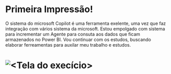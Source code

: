 # Primeira Impressão!
O sistema do microsoft Copilot é uma ferramenta exelente, uma vez que faz integração com vários sistema da microsoft. Estou empolgado com sistema para incrementar um Agente para consuta aos dados que ficam armazenados no Power BI.
Vou continuar com os estudos, buscando elaborar ferreamentas para auxilar meu trabalho e estudos.
# ![<Tela do execício>][def]

[def]: <img/Tela-desafio.png>
